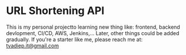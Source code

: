 # URL Shortening API 
This is my personal projectto learning new thing like: frontend, backend devlopment, CI/CD, AWS, Jenkins,... Later, other things could be added gradually. If you're a starter like me, please reach me at: tvadiep.it@gmail.com
